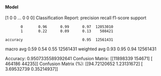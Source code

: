 #### Model
[1 0 0 ... 0 0 0]
Classification Report:
              precision    recall  f1-score   support

           0       0.96      0.99      0.97  12053010
           1       0.22      0.09      0.13    508421

    accuracy                           0.95  12561431
   macro avg       0.59      0.54      0.55  12561431
weighted avg       0.93      0.95      0.94  12561431

Accuracy: 0.9507335589392641
Confusion Matrix:
[[11898339   154671]
 [  464186    44235]]
Confusion Matrix (%):
[[94.72120652  1.23131672]
 [ 3.69532739  0.35214937]]
